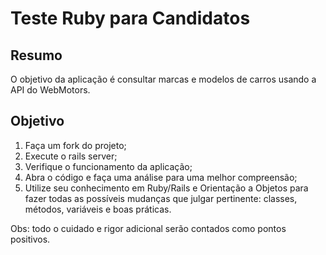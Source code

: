 # Teste Ruby para Candidatos

## Resumo

O objetivo da aplicação é consultar marcas e modelos de carros usando a API do WebMotors.

## Objetivo

1. Faça um fork do projeto;
2. Execute o rails server;
3. Verifique o funcionamento da aplicação;
4. Abra o código e faça uma análise para uma melhor compreensão;
5. Utilize seu conhecimento em Ruby/Rails e Orientação a Objetos para fazer todas as possíveis mudanças que julgar pertinente: classes, métodos, variáveis e boas práticas.

Obs: todo o cuidado e rigor adicional serão contados como pontos positivos.

